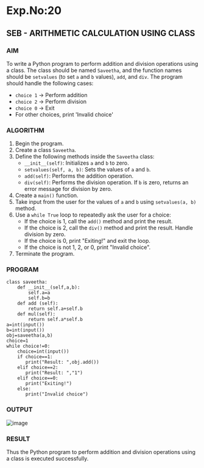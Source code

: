 # Exp.No:20  
## SEB - ARITHMETIC CALCULATION USING CLASS


### AIM  
To write a Python program to perform addition and division operations using a class. The class should be named `Saveetha`, and the function names should be `setvalues` (to set `a` and `b` values), `add`, and `div`. The program should handle the following cases:  
- `choice 1` → Perform addition  
- `choice 2` → Perform division  
- `choice 0` → Exit  
- For other choices, print 'Invalid choice'

### ALGORITHM

1. Begin the program.  
2. Create a class `Saveetha`.  
3. Define the following methods inside the `Saveetha` class:  
   - `__init__(self)`: Initializes `a` and `b` to zero.  
   - `setvalues(self, a, b)`: Sets the values of `a` and `b`.  
   - `add(self)`: Performs the addition operation.  
   - `div(self)`: Performs the division operation. If `b` is zero, returns an error message for division by zero.  
4. Create a `main()` function.  
5. Take input from the user for the values of `a` and `b` using `setvalues(a, b)` method.  
6. Use a `while True` loop to repeatedly ask the user for a choice:  
   - If the choice is 1, call the `add()` method and print the result.  
   - If the choice is 2, call the `div()` method and print the result. Handle division by zero.  
   - If the choice is 0, print "Exiting!" and exit the loop.  
   - If the choice is not 1, 2, or 0, print "Invalid choice".  
7. Terminate the program.

### PROGRAM
```
class saveetha:
    def __init__(self,a,b):
        self.a=a
        self.b=b
    def add (self):
        return self.a+self.b
    def mul(self):
        return self.a*self.b
a=int(input())
b=int(input())
obj=saveetha(a,b)
choice=1
while choice!=0:
    choice=int(input())
    if choice==1:
       print("Result: ",obj.add())
    elif choice==2:
       print("Result: ","1")
    elif choice==0:
       print("Exiting!")
    else:
       print("Invalid choice")
```


### OUTPUT
![image](https://github.com/user-attachments/assets/29ec2cfb-a7cf-4361-9828-066da799c70d)

### RESULT
Thus the Python program to perform addition and division operations using a class is executed successfully.
